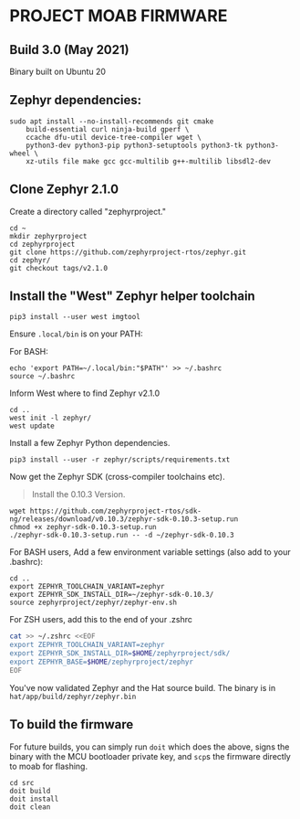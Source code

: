 # PROJECT MOAB FIRMWARE

## Build 3.0 (May 2021)

Binary built on Ubuntu 20

## Zephyr dependencies:

```
sudo apt install --no-install-recommends git cmake 
    build-essential curl ninja-build gperf \
    ccache dfu-util device-tree-compiler wget \
    python3-dev python3-pip python3-setuptools python3-tk python3-wheel \
    xz-utils file make gcc gcc-multilib g++-multilib libsdl2-dev
```

## Clone Zephyr 2.1.0

Create a directory called "zephyrproject."

```
cd ~
mkdir zephyrproject
cd zephyrproject
git clone https://github.com/zephyrproject-rtos/zephyr.git
cd zephyr/
git checkout tags/v2.1.0
```

## Install the "West" Zephyr helper toolchain

```
pip3 install --user west imgtool
```

Ensure `.local/bin` is on your PATH:

For BASH:
```
echo 'export PATH=~/.local/bin:"$PATH"' >> ~/.bashrc
source ~/.bashrc
```

Inform West where to find Zephyr v2.1.0

```
cd ..
west init -l zephyr/
west update
```

Install a few Zephyr Python dependencies.

```
pip3 install --user -r zephyr/scripts/requirements.txt
```

Now get the Zephyr SDK (cross-compiler toolchains etc). 

> Install the 0.10.3 Version. 

```
wget https://github.com/zephyrproject-rtos/sdk-ng/releases/download/v0.10.3/zephyr-sdk-0.10.3-setup.run
chmod +x zephyr-sdk-0.10.3-setup.run
./zephyr-sdk-0.10.3-setup.run -- -d ~/zephyr-sdk-0.10.3
```


For BASH users, Add a few environment variable settings (also add to your .bashrc):

```
cd ..
export ZEPHYR_TOOLCHAIN_VARIANT=zephyr
export ZEPHYR_SDK_INSTALL_DIR=~/zephyr-sdk-0.10.3/
source zephyrproject/zephyr/zephyr-env.sh
```

For ZSH users, add this to the end of your .zshrc

```zsh
cat >> ~/.zshrc <<EOF
export ZEPHYR_TOOLCHAIN_VARIANT=zephyr
export ZEPHYR_SDK_INSTALL_DIR=$HOME/zephyrproject/sdk/
export ZEPHYR_BASE=$HOME/zephyrproject/zephyr
EOF
```

You've now validated Zephyr and the Hat source build.  The binary is in
`hat/app/build/zephyr/zephyr.bin`

## To build the firmware

For future builds, you can simply run `doit` which does the above, signs
the binary with the MCU bootloader private key, and `scp`s the firmware
directly to moab for flashing.

```
cd src
doit build
doit install
doit clean
```


